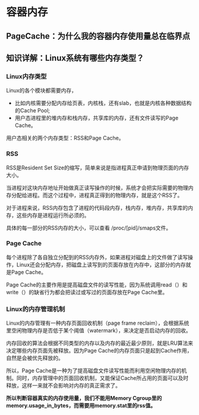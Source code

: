 # 容器内存
## PageCache：为什么我的容器内存使用量总在临界点

## 知识详解：Linux系统有哪些内存类型？

### Linux内存类型
Linux的各个模块都需要内存，
* 比如内核需要分配内存给页表，内核栈，还有slab，也就是内核各种数据结构的Cache Pool;
* 用户态进程里的堆内存和栈内存，共享库的内存，还有文件读写的Page Cache。


用户态相关的两个内存类型：RSS和Page Cache。

### RSS
RSS是Resident Set Size的缩写，简单来说是指进程真正申请到物理页面的内存大小。

当进程对这块内存地址开始做真正读写操作的时候，系统才会把实际需要的物理内存分配给进程。而这个过程中，进程真正得到的物理内存，就是这个RSS了。

对于进程来说，RSS内存包含了进程的代码段内存，栈内存，堆内存，共享库的内存，这些内存是进程运行所必须的。

具体的每一部分的RSS内存的大小，可以查看 /proc/[pid]/smaps文件。

### Page Cache
每个进程除了各自独立分配到的RSS内存外，如果进程对磁盘上的文件做了读写操作，Linux还会分配内存，把磁盘上读写到的页面存放在内存中，这部分的内存就是Page Cache。

Page Cache的主要作用是提高磁盘文件的读写性能，因为系统调用read（）和write（）的缺省行为都会把读过或写过的页面存放在Page Cache里。

### Linux的内存管理机制
Linux的内存管理有一种内存页面回收机制（page frame reclaim），会根据系统里空闲物理内存是否低于某个阈值（watermark），来决定是否启动内存的回收。

内存回收的算法会根据不同类型的内存以及内存的最近最少原则，就是LRU算法来决定哪些内存页面先被释放。因为Page Cache的内存页面只是起到Cache作用，自然是会被优先释放的。

所以，Page Cache是一种为了提高磁盘文件读写性能而利用空闲物理内存的机制。同时，内存管理中的页面回收机制，又能保证Cache所占用的页面可以及时释放，这样一来就不会影响对内存的真正需求了。


**所以判断容器真实的内存使用量，我们不能用Memory Cgroup里的memory.usage_in_bytes，而需要用memory.stat里的rss值。**

